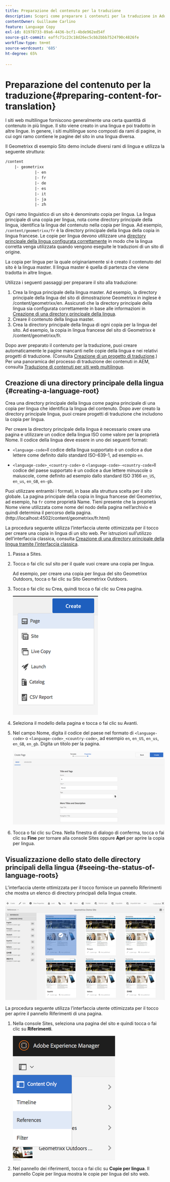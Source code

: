 ```yaml
---
title: Preparazione del contenuto per la traduzione
description: Scopri come preparare i contenuti per la traduzione in Adobe Experience Manager.
contentOwner: Guillaume Carlino
feature: Language Copy
exl-id: 81978733-89a6-4436-bcf1-4bde962ed54f
source-git-commit: eaffc71c23c18d26ec5cbb2bbb7524790c4826fe
workflow-type: tm+mt
source-wordcount: '685'
ht-degree: 65%

---
```


# Preparazione del contenuto per la traduzione{#preparing-content-for-translation}

I siti web multilingue forniscono generalmente una certa quantità di contenuto in più lingue. Il sito viene creato in una lingua e poi tradotto in altre lingue. In genere, i siti multilingue sono composti da rami di pagine, in cui ogni ramo contiene le pagine del sito in una lingua diversa.

Il Geometrixx di esempio Sito demo include diversi rami di lingua e utilizza la seguente struttura:

```xml
/content
    |- geometrixx
             |- en
             |- fr
             |- de
             |- es
             |- it
             |- ja
             |- zh
```

Ogni ramo linguistico di un sito è denominato copia per lingua. La lingua principale di una copia per lingua, nota come directory principale della lingua, identifica la lingua del contenuto nella copia per lingua. Ad esempio, `/content/geometrixx/fr` è la directory principale della lingua della copia in lingua francese. Le copie per lingua devono utilizzare una [directory principale della lingua configurata correttamente](/help/sites-administering/tc-prep.md#creating-a-language-root) in modo che la lingua corretta venga utilizzata quando vengono eseguite le traduzioni di un sito di origine.

La copia per lingua per la quale originariamente si è creato il contenuto del sito è la lingua master. Il lingua master è quella di partenza che viene tradotta in altre lingue.

Utilizza i seguenti passaggi per preparare il sito alla traduzione:

1. Crea la lingua principale della lingua master. Ad esempio, la directory principale della lingua del sito di dimostrazione Geometrixx in inglese è /content/geometrixx/en. Assicurati che la directory principale della lingua sia configurata correttamente in base alle informazioni in [Creazione di una directory principale della lingua](/help/sites-administering/tc-prep.md#creating-a-language-root).
1. Creare il contenuto della lingua master.
1. Crea la directory principale della lingua di ogni copia per la lingua del sito. Ad esempio, la copia in lingua francese del sito di Geometrixx è /content/geometrixx/fr.

Dopo aver preparato il contenuto per la traduzione, puoi creare automaticamente le pagine mancanti nelle copie della lingua e nei relativi progetti di traduzione. (Consulta [Creazione di un progetto di traduzione](/help/sites-administering/tc-manage.md).) Per una panoramica del processo di traduzione dei contenuti in AEM, consulta [Traduzione di contenuti per siti web multilingue](/help/sites-administering/translation.md).

## Creazione di una directory principale della lingua {#creating-a-language-root}

Crea una directory principale della lingua come pagina principale di una copia per lingua che identifica la lingua del contenuto. Dopo aver creato la directory principale lingua, puoi creare progetti di traduzione che includono la copia per lingua.

Per creare la directory principale della lingua è necessario creare una pagina e utilizzare un codice della lingua ISO come valore per la proprietà Nome. Il codice della lingua deve essere in uno dei seguenti formati:

* `<language-code>`Il codice della lingua supportato è un codice a due lettere come definito dallo standard ISO-639-1, ad esempio `en`.

* `<language-code>_<country-code>` o `<language-code>-<country-code>`Il codice del paese supportato è un codice a due lettere minuscole o maiuscole, come definito ad esempio dallo standard ISO 3166 `en_US`, `en_us`, `en_GB`, `en-gb`.

Puoi utilizzare entrambi i formati, in base alla struttura scelta per il sito globale.  La pagina principale della copia in lingua francese del Geometrixx, ad esempio, ha `fr` come proprietà Name. Tieni presente che la proprietà Nome viene utilizzata come nome del nodo della pagina nell’archivio e quindi determina il percorso della pagina. (http://localhost:4502/content/geometrixx/fr.html)

La procedura seguente utilizza l’interfaccia utente ottimizzata per il tocco per creare una copia in lingua di un sito web. Per istruzioni sull’utilizzo dell’interfaccia classica, consulta [Creazione di una directory principale della lingua tramite l’interfaccia classica](/help/sites-administering/tc-lroot-classic.md).

1. Passa a Sites.
1. Tocca o fai clic sul sito per il quale vuoi creare una copia per lingua.

   Ad esempio, per creare una copia per lingua del sito Geometrixx Outdoors, tocca o fai clic su Sito Geometrixx Outdoors.

1. Tocca o fai clic su Crea, quindi tocca o fai clic su Crea pagina.

   ![chlimage_1-21](assets/chlimage_1-21a.png)

1. Seleziona il modello della pagina e tocca o fai clic su Avanti.
1. Nel campo Nome, digita il codice del paese nel formato di `<language-code>` o `<language-code>_<country-code>`, ad esempio `en`, `en_US`, `en_us`, `en_GB`, `en_gb`. Digita un titolo per la pagina.

   ![chlimage_1-22](assets/chlimage_1-22a.png)

1. Tocca o fai clic su Crea. Nella finestra di dialogo di conferma, tocca o fai clic su **Fine** per tornare alla console Sites oppure **Apri** per aprire la copia per lingua.

## Visualizzazione dello stato delle directory principali della lingua {#seeing-the-status-of-language-roots}

L’interfaccia utente ottimizzata per il tocco fornisce un pannello Riferimenti che mostra un elenco di directory principali della lingua create.

![chlimage_1-23](assets/chlimage_1-23a.png)

La procedura seguente utilizza l’interfaccia utente ottimizzata per il tocco per aprire il pannello Riferimenti di una pagina.

1. Nella console Sites, seleziona una pagina del sito e quindi tocca o fai clic su **Riferimenti**.

   ![chlimage_1-24](assets/chlimage_1-24a.png)

1. Nel pannello dei riferimenti, tocca o fai clic su **Copie per lingua**. Il pannello Copie per lingua mostra le copie per lingua del sito web.
